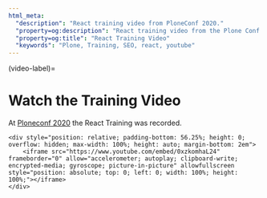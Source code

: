 ```yaml
---
html_meta:
  "description": "React training video from PloneConf 2020."
  "property=og:description": "React training video from the Plone Conf 2020."
  "property=og:title": "React Training Video"
  "keywords": "Plone, Training, SEO, react, youtube"
---
```


(video-label)=

# Watch the Training Video

At [Ploneconf 2020](https://2020.ploneconf.org/) the React Training was recorded.

```{raw} html
<div style="position: relative; padding-bottom: 56.25%; height: 0; overflow: hidden; max-width: 100%; height: auto; margin-bottom: 2em">
    <iframe src="https://www.youtube.com/embed/0xzkomhaL24" frameborder="0" allow="accelerometer; autoplay; clipboard-write; encrypted-media; gyroscope; picture-in-picture" allowfullscreen style="position: absolute; top: 0; left: 0; width: 100%; height: 100%;"></iframe>
</div>
```
